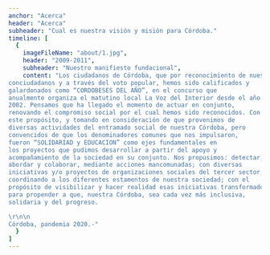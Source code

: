 ```yaml
---
anchor: "Acerca"
header: "Acerca"
subheader: "Cual es nuestra visión y misión para Córdoba."
timeline: [
  {
    imageFileName: "about/1.jpg",
    header: "2009-2011",
    subheader: "Nuestro manifiesto fundacional",
    content: "Los ciudadanos de Córdoba, que por reconocimiento de nuestros
conciudadanos y a través del voto popular, hemos sido calificados y
galardonados como “CORDOBESES DEL AÑO”, en el concurso que
anualmente organiza el matutino local La Voz del Interior desde el año
2002. Pensamos que ha llegado el momento de actuar en conjunto,
renovando el compromiso social por el cual hemos sido reconocidos. Con
este propósito, y tomando en consideración de que provenimos de
diversas actividades del entramado social de nuestra Córdoba, pero
convencidos de que los denominadores comunes que nos impulsaron,
fueron “SOLIDARIAD y EDUCACION” como ejes fundamentales en
los proyectos que pudimos desarrollar a partir del apoyo y
acompañamiento de la sociedad en su conjunto. Nos propusimos: detectar,
abordar y colaborar, mediante acciones mancomunadas; con diversas
iniciativas y/o proyectos de organizaciones sociales del tercer sector,
coordinando a los diferentes estamentos de nuestra sociedad; con el
propósito de visibilizar y hacer realidad esas iniciativas transformadoras
para propender a que, nuestra Córdoba, sea cada vez más inclusiva,
solidaria y del progreso.

\r\n\n
Córdoba, pandemia 2020.-"
  }
]
---
```

